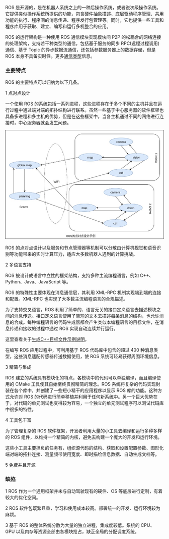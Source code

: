 
ROS 是开源的，是在机器人系统之上的一种后操作系统，或者说次级操作系统。它提供类似操作系统所提供的功能，包含硬件抽象描述、底层驱动程序管理、共用功能的执行、程序间的消息传递、程序发行包管理等。同时，它也提供一些工具和程序库用于获取、建立、编写和运行多机整合的应用。

ROS 的运行架构是一种使用 ROS 通信模块实现模块间 P2P 的松耦合的网络连接的处理架构，支持若干种类型的通信，包括基于服务的同步 RPC(远程过程调用)通信、基于 Topic 的异步数据流通信，还包括参数服务器上的数据存储，但是 ROS 本身不具备实时性。更多[通信类型](通信类型.md)信息。

### 主要特点

ROS 的主要特点可以归纳为以下几条。

1 点对点设计

一个使用 ROS 的系统包括一系列进程，这些进程存在于多个不同的主机并且在运行过程中通过端对端的拓扑结构进行联系。虽然一些基于中心服务器的软件框架也具备多进程和多主机的优势，但是在这些框架中，当各主机通过不同的网络进行连接时，中心服务器就会发生问题。

![](img/ROS的点对点设计示例.jpg)

ROS 的点对点设计以及服务和节点管理器等机制可以分散由计算机视觉和语音识别等功能带来的实时计算压力，适应大多数机器人遇到的计算挑战。

2 多语言支持

ROS 被设计成语言中立性的框架结构，支持多种主流编程语言，例如 C++、Python、Java、JavaScript 等。

ROS 的特殊性主要体现在消息通信层，其利用 XML-RPC 机制实现端到端的连接和配置。XML-RPC 也实现了大多数主流编程语言的合规描述。

为了支持交叉语言，ROS 利用了简单的、语言无关的接口定义语言去描述模块之间的消息传送。接口定义语言使用了简短的文本去描述每条消息的结构，也允许消息的合成。每种编程语言的代码生成器都会产生类似本编程语言的目标文件，在消息传递和接收的过程中通过 ROS 实现自动连续并行运行。

这里查看关于[生成C++目标文件示例说明](生成文件.md)。

在编写 ROS 应用过程中，可利用基于 ROS 代码库中包含的超过 400 种消息类型，这些消息适配传感器传送数据使用，使 ROS 系统可轻易获得周围环境信息。

3 精简与集成

ROS 建立的系统具有模块化的特点，各模块中的代码可以单独编译，而且编译使用的 CMake 工具使其自始至终贯彻精简的理念。ROS 系统将复杂的代码实现封装在各个库中，并创建了一些短小精干的应用程序以显示 ROS 库的功能。这种方式允许对 ROS 的代码进行简单移植并利用于任何新系统中。另一个巨大优势在于，对代码的单元测试也变得较为容易，一个独立的单元测试程序可以测试代码库中很多的特性。

4 工具包丰富

为了管理复杂的 ROS 软件框架，开发者利用大量的小工具去编译和运行多种多样的 ROS 组件，以维持一个精简的内核，避免去构建一个庞大的开发和运行环境。

这些小工具主要担负的任务有，组织源代码的结构、获取和设置配置参数、图形化端对端的拓扑连接、测量频带使用宽度、即时描绘信息数据、自动生成文档等。

5 免费并且开源


### 缺陷

1 ROS 作为一个通用框架并未与自动驾驶现有的硬件、OS 等底层进行定制，有着较大的优化空间。

2 ROS 软件包既繁且重，学习和使用成本较高。部署统一的开发、运行环境较为麻烦。

3 基于 ROS 的整体系统分散为大量的独立进程，集成度较低。系统的 CPU、GPU 以及内存等资源全部由各模块抢占，缺乏全局的分配调度系统。
